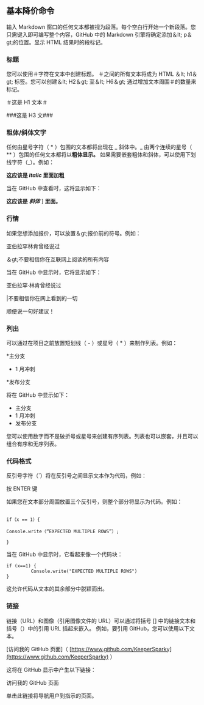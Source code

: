 ## 基本降价命令

输入 Markdown 窗口的任何文本都被视为段落。每个空白行开始一个新段落。您只需键入即可编写整个内容，GitHub 中的 Markdown 引擎将确定添加＆lt; p＆gt;的位置。显示 HTML 结果时的段标记。

### 标题

您可以使用＃字符在文本中创建标题。 ＃之间的所有文本将成为 HTML ＆lt; h1＆gt; 标签。您可以创建＆lt; H2＆gt; 至＆lt; H6＆gt; 通过增加文本周围＃的数量来标记。

＃这是 H1 文本＃

###这是 H3 文###

### 粗体/斜体文字

任何由星号字符（ * ）包围的文本都将出现在 _ 斜体中。_ 由两个连续的星号（ ** ）包围的任何文本都将以**粗体显示。** 如果需要嵌套粗体和斜体，可以使用下划线字符（_）。例如：

**这应该是 _italic_ 里面加粗**

当在 GitHub 中查看时，这将显示如下：

**这应该是** _**斜体**_ ] **里面。**

### 行情

如果您想添加报价，可以放置＆gt;报价前的符号。例如：

亚伯拉罕林肯曾经说过

＆gt;不要相信你在互联网上阅读的所有内容

当在 GitHub 中显示时，它将显示如下：

亚伯拉罕·林肯曾经说过

|不要相信你在网上看到的一切

顺便说一句好建议！

### 列出

可以通过在项目之前放置短划线（ - ）或星号（ * ）来制作列表。例如：

*主分支

* 1 月冲刺

*发布分支

将在 GitHub 中显示如下：

*   主分支
*   1 月冲刺
*   发布分支

您可以使用数字而不是破折号或星号来创建有序列表。列表也可以嵌套，并且可以组合有序和无序列表。

### 代码格式

反引号字符（`）将在反引号之间显示文本作为代码，例如：

按 ENTER 键

如果您在文本部分周围放置三个反引号，则整个部分将显示为代码。例如：

```

if（x == 1）{

Console.write（“EXPECTED MULTIPLE ROWS”）;

}

```

当在 GitHub 中显示时，它看起来像一个代码块：

```
if (x==1) {
         Console.write("EXPECTED MULTIPLE ROWS")
}

```

这允许代码从文本的其余部分中脱颖而出。

### 链接

链接（URL）和图像（引用图像文件的 URL）可以通过将括号 [] 中的链接文本和括号（）中的引用 URL 括起来嵌入。 例如，要引用 GitHub，您可以使用以下文本。

[访问我的 GitHub 页面]（ [https://www.github.com/KeeperSparky](https://www.github.com/KeeperSparky) ）

这将在 GitHub 显示中产生以下链接：

访问我的 GitHub 页面

单击此链接将导航用户到指示的页面。